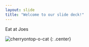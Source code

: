 ```yaml
---
layout: slide
title: "Welcome to our slide deck!"
---
```


Eat at Joes

![cherryontop-o-cat](https://octodex.github.com/images/cherryontop-o-cat.png)
{: .center}
